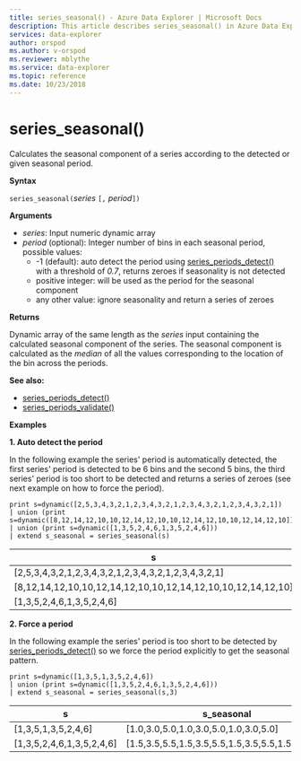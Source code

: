 ```yaml
---
title: series_seasonal() - Azure Data Explorer | Microsoft Docs
description: This article describes series_seasonal() in Azure Data Explorer.
services: data-explorer
author: orspod
ms.author: v-orspod
ms.reviewer: mblythe
ms.service: data-explorer
ms.topic: reference
ms.date: 10/23/2018
---
```

# series_seasonal()

Calculates the seasonal component of a series according to the detected or given seasonal period.

**Syntax**

`series_seasonal(`*series* `[,` *period*`])`

**Arguments**

* *series*: Input numeric dynamic array
* *period* (optional): Integer number of bins in each seasonal period, possible values:
    *  -1 (default): auto detect the period using [series_periods_detect()](series-periods-detectfunction.md) with a threshold of *0.7*, returns zeroes if seasonality is not detected
    * positive integer: will be used as the period for the seasonal component
    * any other value: ignore seasonality and return a series of zeroes

**Returns**

Dynamic array of the same length as the *series* input containing the calculated seasonal component of the series. The seasonal component is calculated as the *median* of all the values corresponding to the location of the bin across the periods.

**See also:**

* [series_periods_detect()](series-periods-detectfunction.md)
* [series_periods_validate()](series-periods-validatefunction.md)

**Examples**

**1. Auto detect the period**

In the following example the series' period is automatically detected, the first series' period is detected to be 6 bins and the second 5 bins, the third series' period is too short to be detected and returns a series of zeroes (see next example on how to force the period).

```kusto
print s=dynamic([2,5,3,4,3,2,1,2,3,4,3,2,1,2,3,4,3,2,1,2,3,4,3,2,1])
| union (print s=dynamic([8,12,14,12,10,10,12,14,12,10,10,12,14,12,10,10,12,14,12,10]))
| union (print s=dynamic([1,3,5,2,4,6,1,3,5,2,4,6]))
| extend s_seasonal = series_seasonal(s)
```
|s|s_seasonal|
|---|---|
|[2,5,3,4,3,2,1,2,3,4,3,2,1,2,3,4,3,2,1,2,3,4,3,2,1]|[1.0,2.0,3.0,4.0,3.0,2.0,1.0,2.0,3.0,4.0,3.0,2.0,1.0,2.0,3.0,4.0,3.0,2.0,1.0,2.0,3.0,4.0,3.0,2.0,1.0]|
|[8,12,14,12,10,10,12,14,12,10,10,12,14,12,10,10,12,14,12,10]|[10.0,12.0,14.0,12.0,10.0,10.0,12.0,14.0,12.0,10.0,10.0,12.0,14.0,12.0,10.0,10.0,12.0,14.0,12.0,10.0]|
|[1,3,5,2,4,6,1,3,5,2,4,6]|[0.0,0.0,0.0,0.0,0.0,0.0,0.0,0.0,0.0,0.0,0.0,0.0]|



**2. Force a period**

In the following example the series' period is too short to be detected by [series_periods_detect()](series-periods-detectfunction.md) so we force the period explicitly to get the seasonal pattern.

```kusto
print s=dynamic([1,3,5,1,3,5,2,4,6]) 
| union (print s=dynamic([1,3,5,2,4,6,1,3,5,2,4,6]))
| extend s_seasonal = series_seasonal(s,3)
```
|s|s_seasonal|
|---|---|
|[1,3,5,1,3,5,2,4,6]|[1.0,3.0,5.0,1.0,3.0,5.0,1.0,3.0,5.0]|
|[1,3,5,2,4,6,1,3,5,2,4,6]|[1.5,3.5,5.5,1.5,3.5,5.5,1.5,3.5,5.5,1.5,3.5,5.5]|